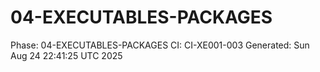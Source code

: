 # 04-EXECUTABLES-PACKAGES
Phase: 04-EXECUTABLES-PACKAGES
CI: CI-XE001-003
Generated: Sun Aug 24 22:41:25 UTC 2025
